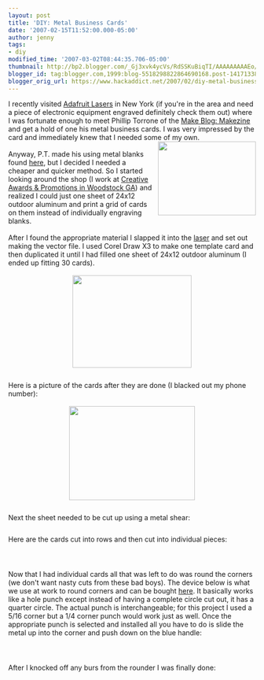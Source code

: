 ```yaml
---
layout: post
title: 'DIY: Metal Business Cards'
date: '2007-02-15T11:52:00.000-05:00'
author: jenny
tags:
- diy
modified_time: '2007-03-02T08:44:35.706-05:00'
thumbnail: http://bp2.blogger.com/_Gj3xvk4ycVs/RdSSKuBiqTI/AAAAAAAAAEo/Iw5tFyupmQI/s72-c/2.jpg
blogger_id: tag:blogger.com,1999:blog-5518298822864690168.post-1417133849653416831
blogger_orig_url: https://www.hackaddict.net/2007/02/diy-metal-business-cards-on-cheap.html
---
```


I recently visited <a href="http://www.adafruit.com/laser/">Adafruit Lasers</a> in New York (if you're in the area and need a piece of electronic equipment engraved definitely check them out) where  I was fortunate enough to meet <span>Phillip Torrone </span>of the <a href="http://www.makezine.com/">Make Blog</a><a href="http://www.makezine.com/">: Makezine</a> and get a hold of one his metal business cards. I was very impressed by the card and immediately knew that I needed some of my own.<br/><img alt="" border="0" id="BLOGGER_PHOTO_ID_5031807396530530610" src="{{ site.url }}/assets/images/2007-02-15-image-0000.jpg" style="margin: 0pt 0pt 10px 10px; float: right;  width: 199px; height: 150px;"/><br/>Anyway, P.T. made his using metal blanks found <a href="http://www.laserbits.com/main.php3?SELECT=Anodized+Name+Plate&amp;CLASS=Coated+Metal">here</a>, but I decided I needed a cheaper and quicker method.  So I started looking around the shop (I work at <a href="http://www.creativeap.com/">Creative Awards &amp; Promotions in Woodstock GA</a>) and realized I could just one sheet of 24x12 outdoor aluminum and print a grid of cards on them instead of individually engraving blanks.<br/><br/>After I found the appropriate material I slapped it into the <a href="http://www.engravingsys.com/m-300_laser.htm">laser</a> and set out making the vector file.  I used Corel Draw X3 to make one template card and then duplicated it until I had filled one sheet of 24x12 outdoor aluminum (I ended up fitting 30 cards).<br/><br/><img alt="" border="0" id="BLOGGER_PHOTO_ID_5031807967761180994" src="{{ site.url }}/assets/images/2007-02-15-image-0001.jpg" style="margin: 0px auto 10px; display: block; text-align: center;  width: 242px; height: 188px;"/><br/>Here is a picture of the cards after they are done (I blacked out my phone number):<br/><br/><img alt="" border="0" id="BLOGGER_PHOTO_ID_5031808706495555922" src="{{ site.url }}/assets/images/2007-02-15-image-0002.jpg" style="margin: 0px auto 10px; display: block; text-align: center;  width: 256px; height: 191px;"/><br/>Next the sheet needed to be cut up using a metal shear:<br/><br/><img alt="" border="0" id="BLOGGER_PHOTO_ID_5031809131697318242" src="{{ site.url }}/assets/images/2007-02-15-image-0003.jpg" style="margin: 0px auto 10px; display: block; text-align: center; "/>Here are the cards cut into rows and then cut into individual pieces:<br/><br/><img alt="" border="0" id="BLOGGER_PHOTO_ID_5031809513949407602" src="{{ site.url }}/assets/images/2007-02-15-image-0004.jpg" style="margin: 0px auto 10px; display: block; text-align: center; "/><br/><img alt="" border="0" id="BLOGGER_PHOTO_ID_5031823807600568706" src="{{ site.url }}/assets/images/2007-02-15-image-0005.jpg" style="margin: 0px auto 10px; display: block; text-align: center; "/>Now that I had individual cards all that was left to do was round the corners (we don't want nasty cuts from these bad boys).  The device below is what we use at work to round corners and can be bought <a href="http://www.gravers.com/iedrondr.html">here</a>.  It basically works like a hole punch except instead of having a complete circle cut out, it  has a quarter circle.  The actual punch is interchangeable; for this project I used a 5/16 corner but a 1/4 corner punch would work just as well.    Once the appropriate punch is selected and installed all you have to do is slide the metal up into the corner and push down on the blue handle:<br/><br/><img alt="" border="0" id="BLOGGER_PHOTO_ID_5031824155492919698" src="{{ site.url }}/assets/images/2007-02-15-image-0006.jpg" style="margin: 0px auto 10px; display: block; text-align: center; "/><br/><img alt="" border="0" id="BLOGGER_PHOTO_ID_5031824374536251810" src="{{ site.url }}/assets/images/2007-02-15-image-0007.jpg" style="margin: 0px auto 10px; display: block; text-align: center; "/>After I knocked off any burs from the rounder I was finally done:<br/><br/><img alt="" border="0" id="BLOGGER_PHOTO_ID_5031824593579583922" src="{{ site.url }}/assets/images/2007-02-15-image-0008.jpg" style="margin: 0px auto 10px; display: block; text-align: center; "/><br/><img alt="" border="0" id="BLOGGER_PHOTO_ID_5031824885637360066" src="{{ site.url }}/assets/images/2007-02-15-image-0009.jpg" style="margin: 0px auto 10px; display: block; text-align: center; "/>